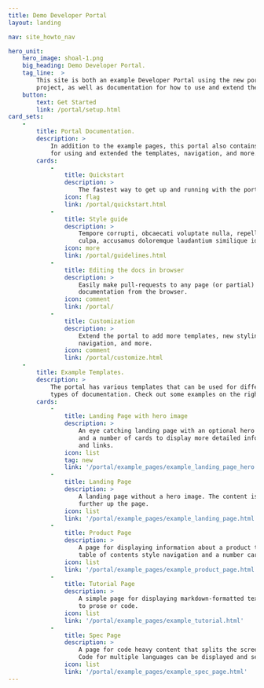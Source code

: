 ```yaml
---
title: Demo Developer Portal
layout: landing

nav: site_howto_nav

hero_unit:
    hero_image: shoal-1.png
    big_heading: Demo Developer Portal.
    tag_line:  > 
        This site is both an example Developer Portal using the new portal 
        project, as well as documentation for how to use and extend the portal. 
    button: 
        text: Get Started
        link: /portal/setup.html
card_sets:
    -
        title: Portal Documentation.
        description: >
            In addition to the example pages, this portal also contains documentation 
            for using and extended the templates, navigation, and more. 
        cards:
            - 
                title: Quickstart
                description: > 
                    The fastest way to get up and running with the portal. 
                icon: flag
                link: /portal/quickstart.html
            -
                title: Style guide 
                description: > 
                    Tempore corrupti, obcaecati voluptate nulla, repellat labore 
                    culpa, accusamus doloremque laudantium similique id molestiae.
                icon: more
                link: /portal/guidelines.html
            -
                title: Editing the docs in browser
                description: >
                    Easily make pull-requests to any page (or partial) in the 
                    documentation from the browser.
                icon: comment
                link: /portal/
            -
                title: Customization
                description: >
                    Extend the portal to add more templates, new styling, new 
                    navigation, and more. 
                icon: comment
                link: /portal/customize.html
    -  
        title: Example Templates.
        description: >
            The portal has various templates that can be used for different 
            types of documentation. Check out some examples on the right.
        cards:
            -                
                title: Landing Page with hero image
                description: >
                    An eye catching landing page with an optional hero image 
                    and a number of cards to display more detailed information
                    and links. 
                icon: list
                tag: new
                link: '/portal/example_pages/example_landing_page_hero.html'
            -
                title: Landing Page
                description: > 
                    A landing page without a hero image. The content is moved 
                    further up the page. 
                icon: list
                link: '/portal/example_pages/example_landing_page.html'
            -
                title: Product Page
                description: > 
                    A page for displaying information about a product that has a 
                    table of contents style navigation and a number cards. 
                icon: list
                link: '/portal/example_pages/example_product_page.html'
            -
                title: Tutorial Page
                description: >
                    A simple page for displaying markdown-formatted text. Equally suited 
                    to prose or code.
                icon: list
                link: '/portal/example_pages/example_tutorial.html'
            -
                title: Spec Page 
                description: >
                    A page for code heavy content that splits the screen in two. 
                    Code for multiple languages can be displayed and selected between. 
                icon: list
                link: '/portal/example_pages/example_spec_page.html'
---
```

